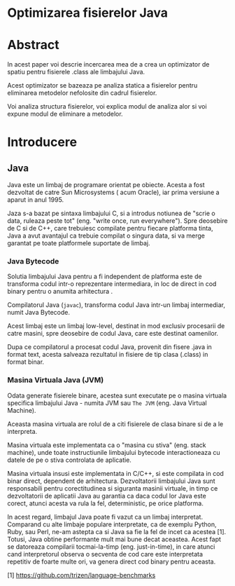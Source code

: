 # Optimizarea fisierelor Java

# Abstract

In acest paper voi descrie incercarea mea de a crea un optimizator de spatiu
pentru fisierele .class ale limbajului Java.

Acest optimizator se bazeaza pe analiza statica a fisierelor pentru eliminarea
metodelor nefolosite din cadrul fisierelor.

Voi analiza structura fisierelor, voi explica modul de analiza alor si voi
expune modul de eliminare a metodelor.

# Introducere

## Java

Java este un limbaj de programare orientat pe obiecte.
Acesta a fost dezvoltat de catre Sun Microsystems (
acum Oracle), iar prima versiune a aparut in anul 1995.

Jaza s-a bazat pe sintaxa limbajului C, si a introdus notiunea de "scrie o data, ruleaza peste tot" (eng. "write once, run everywhere").
Spre deosebire de C si de C++, care trebuiesc compilate pentru fiecare platforma tinta, Java a avut avantajul ca trebuie compilat o singura data, si va merge garantat pe toate platformele suportate de limbaj.

### Java Bytecode

Solutia limbajului Java pentru a fi independent de platforma este de transforma
codul intr-o reprezentare intermediara, in loc de direct in cod binary pentru o anumita arhitectura .

Compilatorul Java (`javac`), transforma codul Java intr-un limbaj intermediar, numit Java Bytecode.

Acest limbaj este un limbaj low-level, destinat in mod exclusiv procesarii de catre masini, spre deosebire de codul Java, care este destinat oamenilor.

Dupa ce compilatorul a procesat codul Java, provenit din fisere .java in format text,
acesta salveaza rezultatul in fisiere de tip clasa (.class) in format binar.

### Masina Virtuala Java (JVM)

Odata generate fisierele binare, acestea sunt executate pe o masina virtuala specifica limbajului Java - numita JVM sau `The JVM` (eng. Java Virtual Machine).

Aceasta masina virtuala are rolul de a citi fisierele de clasa binare si de a le interpreta.

Masina virtuala este implementata ca o "masina cu stiva" (eng. stack machine),
unde toate instructiunile limbajului bytecode interactioneaza cu datele de pe o stiva controlata de aplicatie.

Masina virtuala insusi este implementata in C/C++, si este compilata in cod binar direct, dependent de arhitectura.
Dezvoltatorii limbajului Java sunt responsabili pentru corectitudinea si siguranta
masinii virtuale, in timp ce dezvoltatorii de aplicatii Java au garantia ca daca
codul lor Java este corect, atunci acesta va rula la fel, deterministic, pe orice platforma.

In acest regard, limbajul Java poate fi vazut ca un limbaj interpretat.
Comparand cu alte limbaje populare interpretate, ca de exemplu Python, Ruby, sau Perl, ne-am astepta ca si Java sa fie la fel de incet ca acestea [1].
Totusi, Java obtine performante mult mai bune decat aceastea. Acest fapt se datoreaza
compilarii tocmai-la-timp (eng. just-in-time), in care atunci cand interpretorul
observa o secventa de cod care este interpretata repetitiv de foarte multe ori,
va genera direct cod binary pentru aceasta.





[1] https://github.com/trizen/language-benchmarks
